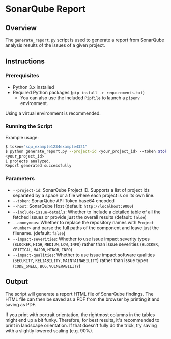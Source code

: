 # SonarQube Report

## Overview

The `generate_report.py` script is used to generate a report from SonarQube analysis results of the
issues of a given project.

## Instructions

### Prerequisites

- Python 3.x installed
- Required Python packages (`pip install -r requirements.txt`)
  - You can also use the included `Pipfile` to launch a `pipenv` environment.

Using a virtual environment is recommended.

### Running the Script

Example usage:

```sh
$ token="squ_example1234example4321"
$ python generate_report.py --project-id <your_project_id> --token $token --host <host> --include-issue-details
<your_project_id>
1 projects analyzed.
Report generated successfully
```

### Parameters

- `--project-id`: SonarQube Project ID. Supports a list of project ids separated by a space or a file where each project is on its own line.
- `--token`: SonarQube API Token base64 encoded
- `--host`: SonarQube Host (default: `http://localhost:9000`)
- `--include-issue-details`: Whether to include a detailed table of all the fetched issues or provide just the overall results (default: `false`)
- `--anonymous`: Whether to replace the repository names with `Project <number>` and parse the full paths of the
    component and leave just the filename. (default: `false`)
- `--impact-severities`: Whether to use issue impact severity types (`BLOCKER`, `HIGH`, `MEDIUM`, `LOW`, `INFO`) rather than issue severities
    (`BLOCKER`, `CRITICAL`, `MAJOR`, `MINOR`, `INFO`)
- `--impact-qualities`: Whether to use issue impact software qualities (`SECURITY`, `RELIABILITY`, `MAINTAINABILITY`) rather than issue types
    (`CODE_SMELL`, `BUG`, `VULNERABILITY`)

## Output

The script will generate a report HTML file of SonarQube findings. The HTML file can then be saved as a PDF from the browser by printing it
and saving as PDF.

If you print with portrait orientation, the rightmost columns in the tables might end up a bit funky. Therefore, for best results, it's recommended
to print in landscape orientation. If that doesn't fully do the trick, try saving with a slightly lowered scaling (e.g. 90%).
